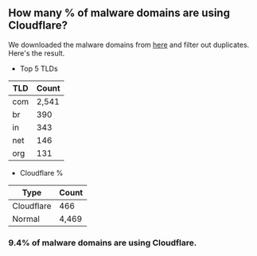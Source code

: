 ## How many % of malware domains are using Cloudflare?


We downloaded the malware domains from [here](https://urlhaus.abuse.ch) and filter out duplicates.
Here's the result.


[//]: # (start replacement)


- Top 5 TLDs

| TLD | Count |
| --- | --- |
| com | 2,541 |
| br | 390 |
| in | 343 |
| net | 146 |
| org | 131 |


- Cloudflare %

| Type | Count |
| --- | --- |
| Cloudflare | 466 |
| Normal | 4,469 |


### 9.4% of malware domains are using Cloudflare.